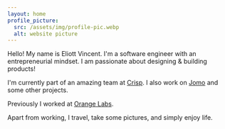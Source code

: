 ```yaml
---
layout: home
profile_picture:
  src: /assets/img/profile-pic.webp
  alt: website picture
---
```


<p>Hello! My name is Eliott Vincent. I'm a software engineer with an entrepreneurial mindset. I am passionate about designing & building products!</p>

<p>I'm currently part of an amazing team at <a target="_blank" href="https://crisp.chat">Crisp</a>. I also work on <a target="_blank" href="https://jomo.so">Jomo</a> and some other projects.</p>

<p>Previously I worked at <a target="_blank" href="https://hellofuture.orange.com/en/">Orange Labs</a>.</p>

<p>Apart from working, I travel, take some pictures, and simply enjoy life.</p>
